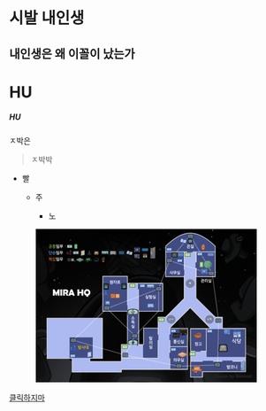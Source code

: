 시발 내인생
=======================
내인생은 왜 이꼴이 났는가
----------------
# HU
##### HU
ㅈ박은 
>ㅈ박박
* 빨
  - 주
    * 노   
    
    ![gimo](/images/test.png)
    
[클릭하지마](https://github.com/isp829/HU/blob/master/lecture/lecture1.md "")
    
